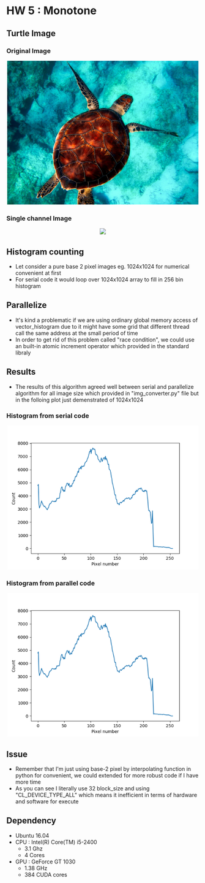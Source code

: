 # HW 5 : Monotone

## Turtle Image

### Original Image
<p align="center">
<img src="turtle.jpg" width="500px" >
</p>

### Single channel Image
<p align="center">
<img src="monoturtle.jpg" width="500px" >
</p>

## Histogram counting
* Let consider a pure base 2 pixel images eg. 1024x1024 for numerical convenient at first
* For serial code it would loop over 1024x1024 array to fill in 256 bin histogram

## Parallelize
* It's kind a problematic if we are using ordinary global memory access of vector_histogram due to it might have some grid that different thread call the same address at the small period of time
* In order to get rid of this problem called "race condition", we could use an built-in atomic increment operator which provided in the standard libraly

## Results
* The results of this algorithm agreed well between serial and parallelize algorithm for all image size which provided in "img_converter.py" file but in the folloing plot just demenstrated of 1024x1024

###  Histogram from serial code
<p align="center">
<img src="hist_from_cpu.png" width="500px" >
</p>

### Histogram from parallel code
<p align="center">
<img src="hist_from_gpu.png" width="500px" >
</p>

## Issue
* Remember that I'm just using base-2 pixel by interpolating function in python for convenient, we could extended for more robust code if I have more time
* As you can see I literally use 32 block_size and using "CL_DEVICE_TYPE_ALL" which means it inefficient in terms of hardware and software for execute

## Dependency
* Ubuntu 16.04
* CPU : Intel(R) Core(TM) i5-2400
	* 3.1 Ghz
	* 4 Cores
* GPU : GeForce GT 1030 
	* 1.38 GHz
	* 384 CUDA cores